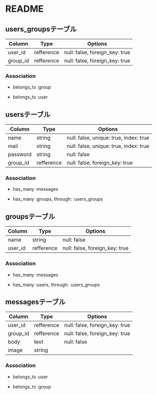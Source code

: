 # README

## users_groupsテーブル

| Column   | Type | Options                        |
|----------|------|--------------------------------|
| user_id  | refference  | null: false, foreign_key: true |
| group_id | refference  | null: false, foreign_key: true |

### Association

  - belongs_to :group

  - belongs_to :user

## usersテーブル

| Column   | Type   | Options                                     |
|----------|--------|---------------------------------------------|
| name     | string | null: false, unique: true, index: true      |
| mail     | string | null: false, unique: true, index: true      |
| password | string | null: false                                 |
| group_id | refference    | null: false, foreign_key: true              |

### Association

  - has_many :messages

  - has_many :groups, through: :users_groups

## groupsテーブル

| Column  | Type   | Options                        |
|---------|--------|--------------------------------|
| name    | string | null: false                    |
| user_id | refference    | null: false, foreign_key: true |

### Association

  - has_many :messages

  - has_many :users, through: :users_groups

## messagesテーブル

| Column   | Type   | Options                        |
|----------|--------|--------------------------------|
| user_id  | refference    | null: false, foreign_key: true |
| group_id | refference    | null: false, foreign_key: true |
| body     | text   | null: false                    |
| image    | string |                                |

### Association

  - belongs_to :user

  - belongs_to :group